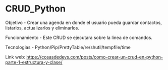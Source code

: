 # CRUD_Python

Objetivo - Crear una agenda en donde el usuario pueda guardar contactos, listarlos, actualizarlos y eliminarlos.

Funcionamiento - Este CRUD se ejecutara sobre la linea de comandos.

Tecnologias - Python/Pip/PrettyTable/re/shutil/tempfile/time

Link web: https://cosasdedevs.com/posts/como-crear-un-crud-en-python-parte-1-estructura-y-clase/


